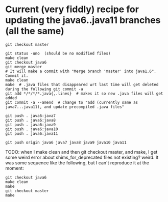 Current (very fiddly) recipe for updating the java6..java11 branches (all the same)
===================================================================================

```
git checkout master

git status -uno  (should be no modified files)
make clean
git checkout java6
git merge master
# It will make a commit with "Merge branch 'master' into java1.6".  Commit it.
make clean
make  # .java files that disappeared wrt last time will get deleted during the following git commit -a
git add */*/*/*.java{,.lines}  # makes it so new .java files will get added
git commit -a --amend  # change to "add (currently same as java7...java11), and update precompiled .java files"

git push . java6:java7
git push . java6:java8
git push . java6:java9
git push . java6:java10
git push . java6:java11

git push origin java6 java7 java8 java9 java10 java11
```


TODO: when I make clean and then git checkout master, and make,
I get some weird error about shims_for_deprecated files not existing? weird.
It was some sequence like the following, but I can't reproduce it at the moment:
```
git checkout java6
make clean
make
git checkout master
make
```
